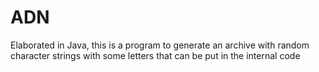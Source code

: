 # ADN
Elaborated in Java, this is a program to generate an archive with random character strings with some letters that can be put in the internal code
